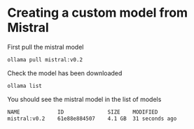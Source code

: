 # Creating a custom model from Mistral

First pull the mistral model

```bash
ollama pull mistral:v0.2
```

Check the model has been downloaded

```bash
ollama list
```

You should see the mistral model in the list of models

```bash
NAME            ID              SIZE    MODIFIED       
mistral:v0.2    61e88e884507    4.1 GB  31 seconds ago
```